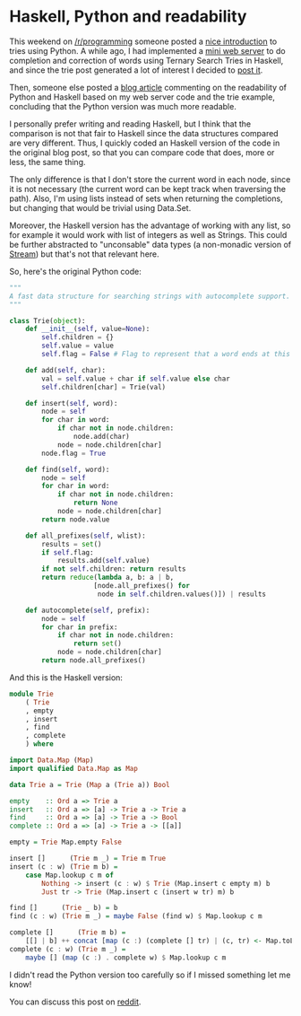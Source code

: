Haskell, Python and readability
===============================

This weekend on [/r/programming](http://www.reddit.com/r/programming)
someone posted a [nice
introduction](http://v1v3kn.tumblr.com/post/18238156967/roll-your-own-autocomplete-solution-using-tries)
to tries using Python. A while ago, I had implemented a [mini web
server](https://github.com/bitonic/suggest) to do completion and
correction of words using Ternary Search Tries in Haskell, and since
the trie post generated a lot of interest I decided to [post it](http://www.reddit.com/r/programming/comments/q5dz2/roll_your_own_fast_completion_and_correction/).

Then, someone else posted a [blog
article](http://www.reddit.com/r/programming/comments/q5dz2/roll_your_own_fast_completion_and_correction/c3v6ruo)
commenting on the readability of Python and Haskell based on my web
server code and the trie example, concluding that the Python version
was much more readable.

I personally prefer writing and reading Haskell, but I think that the
comparison is not that fair to Haskell since the data structures
compared are very different. Thus, I quickly coded an Haskell version
of the code in the original blog post, so that you can compare code that
does, more or less, the same thing.

The only difference is that I don't store the current word in each
node, since it is not necessary (the current word can be kept track
when traversing the path). Also, I'm using lists instead of sets when
returning the completions, but changing that would be trivial using
Data.Set.

Moreover, the Haskell version has the advantage of working with any
list, so for example it would work with list of integers as well as Strings.
This could be further abstracted to "unconsable" data types (a non-monadic
version of
[Stream](http://hackage.haskell.org/packages/archive/parsec/3.1.2/doc/html/Text-Parsec-Prim.html#t:Stream))
but that's not that relevant here.

So, here's the original Python code:

```python
"""
A fast data structure for searching strings with autocomplete support.
"""

class Trie(object):
    def __init__(self, value=None):
        self.children = {}
        self.value = value
        self.flag = False # Flag to represent that a word ends at this node

    def add(self, char):
        val = self.value + char if self.value else char
        self.children[char] = Trie(val)

    def insert(self, word):
        node = self
        for char in word:
            if char not in node.children:
                node.add(char)
            node = node.children[char]
        node.flag = True

    def find(self, word):
        node = self
        for char in word:
            if char not in node.children:
                return None
            node = node.children[char]
        return node.value

    def all_prefixes(self, wlist):
        results = set()
        if self.flag:
            results.add(self.value)
        if not self.children: return results
        return reduce(lambda a, b: a | b,
                     [node.all_prefixes() for
                      node in self.children.values()]) | results

    def autocomplete(self, prefix):
        node = self
        for char in prefix:
            if char not in node.children:
                return set()
            node = node.children[char]
        return node.all_prefixes()
```

And this is the Haskell version:

```haskell
module Trie
    ( Trie
    , empty
    , insert
    , find
    , complete
    ) where

import Data.Map (Map)
import qualified Data.Map as Map

data Trie a = Trie (Map a (Trie a)) Bool

empty    :: Ord a => Trie a
insert   :: Ord a => [a] -> Trie a -> Trie a
find     :: Ord a => [a] -> Trie a -> Bool
complete :: Ord a => [a] -> Trie a -> [[a]]

empty = Trie Map.empty False

insert []      (Trie m _) = Trie m True
insert (c : w) (Trie m b) =
    case Map.lookup c m of
        Nothing -> insert (c : w) $ Trie (Map.insert c empty m) b
        Just tr -> Trie (Map.insert c (insert w tr) m) b

find []      (Trie _ b) = b
find (c : w) (Trie m _) = maybe False (find w) $ Map.lookup c m

complete []      (Trie m b) =
    [[] | b] ++ concat [map (c :) (complete [] tr) | (c, tr) <- Map.toList m]
complete (c : w) (Trie m _) =
    maybe [] (map (c :) . complete w) $ Map.lookup c m
```

I didn't read the Python version too carefully so if I missed something let me know!

You can discuss this post on
[reddit](http://www.reddit.com/r/programming/comments/q80nh/haskell_python_and_readability/).
